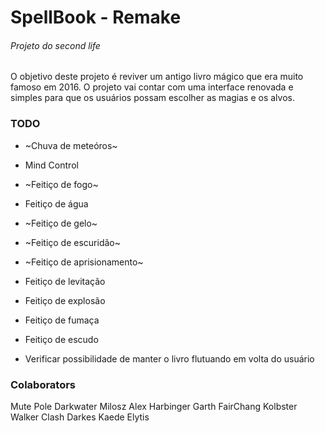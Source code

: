 # SpellBook - Remake
###### Projeto do second life

O objetivo deste projeto é reviver um antigo livro mágico que era muito famoso em 2016. O projeto vai contar com uma interface renovada e simples para que os usuários possam escolher as magias e os alvos.


### TODO

* ~Chuva de meteóros~
* Mind Control
* ~Feitiço de fogo~
* Feitiço de água
* ~Feitiço de gelo~
* ~Feitiço de escuridão~
* ~Feitiço de aprisionamento~
* Feitiço de levitação
* Feitiço de explosão
* Feitiço de fumaça
* Feitiço de escudo


* Verificar possibilidade de manter o livro flutuando em volta do usuário

### Colaborators

Mute Pole
Darkwater Milosz
Alex Harbinger
Garth FairChang
Kolbster Walker
Clash Darkes
Kaede Elytis
